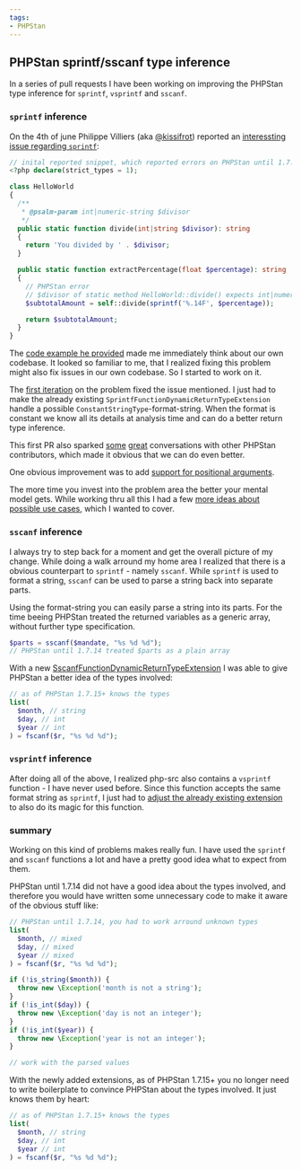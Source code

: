 ```yaml
---
tags:
- PHPStan
---
```



## PHPStan sprintf/sscanf type inference

In a series of pull requests I have been working on improving the PHPStan type inference for `sprintf`, `vsprintf` and `sscanf`.

### `sprintf` inference

On the 4th of june Philippe Villiers (aka [@kissifrot](https://github.com/kissifrot)) reported an [interessting issue regarding `sprintf`](https://github.com/phpstan/phpstan/issues/7387):

```php
// inital reported snippet, which reported errors on PHPStan until 1.7.14
<?php declare(strict_types = 1);

class HelloWorld
{
  /**
   * @psalm-param int|numeric-string $divisor
   */
  public static function divide(int|string $divisor): string
  {
    return 'You divided by ' . $divisor;
  }

  public static function extractPercentage(float $percentage): string
  {
    // PHPStan error
    // $divisor of static method HelloWorld::divide() expects int|numeric-string, non-empty-string given.
    $subtotalAmount = self::divide(sprintf('%.14F', $percentage));

    return $subtotalAmount;
  }
}
```

The [code example he provided](https://phpstan.org/r/546a013a-1028-41d6-9256-2528c6123498) made me immediately think about our own codebase.
It looked so familiar to me, that I realized fixing this problem might also fix issues in our own codebase. So I started to work on it.

The [first iteration](https://github.com/phpstan/phpstan-src/pull/1410) on the problem fixed the issue mentioned.
I just had to make the already existing `SprintfFunctionDynamicReturnTypeExtension` handle a possible `ConstantStringType`-format-string.
When the format is constant we know all its details at analysis time and can do a better return type inference.

This first PR also sparked [some](https://github.com/phpstan/phpstan-src/pull/1410#issuecomment-1152123657) [great](https://github.com/phpstan/phpstan-src/pull/1410#issuecomment-1152131750) conversations with other PHPStan contributors,
which made it obvious that we can do even better.

One obvious improvement was to add [support for positional arguments](https://github.com/phpstan/phpstan-src/pull/1437).

The more time you invest into the problem area the better your mental model gets.
While working thru all this I had a few [more ideas about possible use cases](https://github.com/phpstan/phpstan-src/pull/1440), which I wanted to cover.

### `sscanf` inference

I always try to step back for a moment and get the overall picture of my change. While doing a walk arround my home area I realized that there is a obvious counterpart to `sprintf` - namely `sscanf`.
While `sprintf` is used to format a string, `sscanf` can be used to parse a string back into separate parts.

Using the format-string you can easily parse a string into its parts.
For the time beeing PHPStan treated the returned variables as a generic array, without further type specification.

```php
$parts = sscanf($mandate, "%s %d %d");
// PHPStan until 1.7.14 treated $parts as a plain array
```

With a new [SscanfFunctionDynamicReturnTypeExtension](https://github.com/phpstan/phpstan-src/pull/1434) I was able to give PHPStan a better idea of the types involved:

```php
// as of PHPStan 1.7.15+ knows the types
list(
  $month, // string
  $day, // int
  $year // int
) = fscanf($r, "%s %d %d");
```

### `vsprintf` inference

After doing all of the above, I realized php-src also contains a `vsprintf` function -  I have never used before.
Since this function accepts the same format string as `sprintf`, I just had to [adjust the already existing extension](https://github.com/phpstan/phpstan-src/pull/1441) to also do its magic for this function.


### summary

Working on this kind of problems makes really fun. I have used the `sprintf` and `sscanf` functions a lot and have a pretty good idea what to expect from them.

PHPStan until 1.7.14 did not have a good idea about the types involved, and therefore you would have written some unnecessary code to make it aware of the obvious stuff like:
```php
// PHPStan until 1.7.14, you had to work arround unknown types
list(
  $month, // mixed
  $day, // mixed
  $year // mixed
) = fscanf($r, "%s %d %d");

if (!is_string($month)) {
  throw new \Exception('month is not a string');
}
if (!is_int($day)) {
  throw new \Exception('day is not an integer');
}
if (!is_int($year)) {
  throw new \Exception('year is not an integer');
}

// work with the parsed values
```

With the newly added extensions, as of PHPStan 1.7.15+ you no longer need to write boilerplate to convince PHPStan about the types involved.
It just knows them by heart:

```php
// as of PHPStan 1.7.15+ knows the types
list(
  $month, // string
  $day, // int
  $year // int
) = fscanf($r, "%s %d %d");
```
